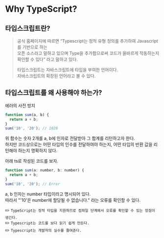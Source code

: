 # Why TypeScript?

## 타입스크립트란?
> 공식 홈페이지에 따르면 “Typescript는 정적 유형 정의를 추가하여 Javascript를 기반으로 하는  
> 오픈 소스라고 말하고 있으며 Type을 추가함으로써 코드가 올바르게 작동하는지 확인할 수 있다” 라고 말하고 있다.  
> 
> 타입스크립트는 자바스크립트에 타입을 부여한 언어이다.  
> 자바스크립트의 확장된 언어라고 볼 수 있다.

## 타입스크립트를 왜 사용해야 하는가?
에러의 사전 방지
```javascript
function sum(a, b) {
  return a + b;
}
sum('10', '20'); // 1020
```
위 함수는 숫자 2개를 a, b에 인자로 전달받아 그 합계를 리턴하고자 한다.  
하지만 코드상으로는 어떤 타입의 인수를 전달하여야 하는지, 어떤 타입의 반환 값을 리턴해야 하는지 명확하지 않다.

아래 ts로 작성된 코드를 보자.
```javascript
function sum(a: number, b: number) {
  return a + b;
}
sum('10', '20'); // Error
```
a, b 인자는 number 타입이라고 명시되어 있다.  
따라서 "'10'은 number에 할당될 수 없습니다." 라는 오류를 확인할 수 있다.

✏️ `TypeScript는 정적 타입을 지원하므로 컴파일 단계에서 오류를 확인할 수 있는 장점이 생긴다.`  
✏️ `Typescript는 코드를 보다 읽기 쉽게 만든다.`  
✏️ `Typescript는 개발자의 실수를 줄여준다.`
